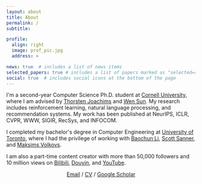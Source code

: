 ```yaml
---
layout: about
title: About
permalink: /
subtitle: 

profile:
  align: right
  image: prof_pic.jpg
  address: >

news: true  # includes a list of news items
selected_papers: true # includes a list of papers marked as "selected={true}"
social: true  # includes social icons at the bottom of the page
---
```


I'm a second-year Computer Science Ph.D. student at <a  href="https://www.cs.cornell.edu/">Cornell University</a>, where I am advised by <a  href="https://www.cs.cornell.edu/people/tj/">Thorsten Joachims</a> and <a  href="https://wensun.github.io/">Wen Sun</a>. My research includes reinforcement learning, natural language processing, and recommendation systems. My work has been published at NeurIPS, ICLR, CVPR, WWW, SIGIR, RecSys, and INFOCOM.

I completed my bachelor's degree in Computer Engineering at <a  href="https://www.engineering.utoronto.ca/">University of Toronto</a>, where I had the privilege of working with <a  href="https://iqua.ece.toronto.edu/bli/">Baochun Li</a>, <a  href="https://d3m.mie.utoronto.ca/members/ssanner/">Scott Sanner</a>, and <a  href="https://www.cs.toronto.edu/~mvolkovs/">Maksims Volkovs</a>.

I am also a part-time content creator with more than 50,000 followers and 10 million views on [Bilibili](https://space.bilibili.com/537049440), [Douyin](https://www.douyin.com/user/MS4wLjABAAAAmk2iWqbZmPZZfGJBKYwdhxciN6D24MsoaagyrSWbK6eQxObsfmIFFINyM3RLqnOc), and [YouTube](https://www.youtube.com/c/gitbag).

<div align="center"> <a href="mailto:zg292@cornell.edu">Email</a> / <a href="/assets/pdf/Zhaolin_Gao_CV.pdf">CV</a> / <a href="https://scholar.google.com/citations?user=4ANbX-YAAAAJ">Google Scholar</a> </div>

<!-- Part-time content creator with more than 50,000 followers and 10 million views on [Bilibili](https://space.bilibili.com/537049440), [Douyin](https://www.douyin.com/user/MS4wLjABAAAAmk2iWqbZmPZZfGJBKYwdhxciN6D24MsoaagyrSWbK6eQxObsfmIFFINyM3RLqnOc), and [YouTube](https://www.youtube.com/c/gitbag).
 -->

<!-- Write your biography here. Tell the world about yourself. Link to your favorite [subreddit](http://reddit.com). You can put a picture in, too. The code is already in, just name your picture `prof_pic.jpg` and put it in the `img/` folder.

Put your address / P.O. box / other info right below your picture. You can also disable any these elements by editing `profile` property of the YAML header of your `_pages/about.md`. Edit `_bibliography/papers.bib` and Jekyll will render your [publications page](/al-folio/publications/) automatically.

Link to your social media connections, too. This theme is set up to use [Font Awesome icons](http://fortawesome.github.io/Font-Awesome/) and [Academicons](https://jpswalsh.github.io/academicons/), like the ones below. Add your Facebook, Twitter, LinkedIn, Google Scholar, or just disable all of them. -->
